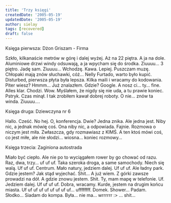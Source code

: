 ```yaml
---
title: 'Trzy księgi'
createdDate: '2005-05-19'
updatedDate: '2005-05-19'
author: sielay
tags: [recovered]
draft: false
---
```


Księga pierwsza: Dżon Griszam - Firma

Szkło, kilkanaście metrów w górę i dalej wyżej. Aż na 22 piętra. A ja na dole. Aluminiowe drzwi windy odsuwają, a ja wpycham się do środka. Ziuuuu… 3 piętro. Jadę sam. Ziuuuu… Wchodzę. Kawa. Lepiej. Puszczam muzę. Chłopaki mają znów słuchawki, cóż… Nelly Furtado, warto było kupić. Disturbed, pierwsza płyta była lepsza. Kilka maili i wracamy do kodowania. Piter wiesz? Hmmm… Już znalazłem. Gdzie? Google. A nosz ci… ty… fine. Alles klar. Chodzi. Wow. Myślałem, że nigdy się nie uda, a tu prawie koniec. Pstryk. Czas minął. I tak zrobiłem kawał dobrej roboty. O nie… znów ta winda. Ziuuuu….

Księga druga: Dziewczyna nr 6

Hallo. Cześć. No hej. O, konferencja. Dwie? Jedna znika. Ale jedna jest. Niby nic, a jednak mówię coś. Ona niby nic, a odpowiada. Fajnie. Rozmowa o niczym jest miła. Zwłaszcza, gdy rozmawiasz z KIMŚ. A ten ktoś mówi coś, co jest miłe, ale nie słodzi… wiosna… koniec rozmowy…

Księga trzecia: Zaginiona autostrada

Miało być ciepło. Ale nie po to wyciągałem rower by go chować od razu. Raz, dwa, trzy… uf uf uf. Taka szeroka droga, a same samochody. Niech się walą. Uf uf uf. Centrum. Mało natury, jedziem dalej. Uf uf uf. Ale ładny park. Gdzie jestem? Jak stąd wyjechać. Shit… A już wiem. Z górki zawsze prowadzi na dół. A gdzie znowu jestem. Shit. Ty, mam mapę w telefonie. Uf. Jedziem dalej. Uf uf uf uf. Dobra, wracamy. Kurde, jestem na drugim końcu miasta. Uf uf uf uf uf uf uf uf uf… uffffffff. Domek. Shower… Padam. Słodko… Siadam do kompa. Była… nie ma… wrrrrrr :> … shit…


